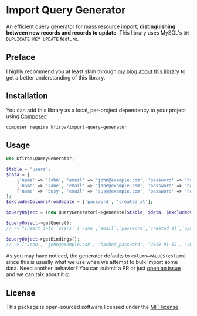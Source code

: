 # Import Query Generator

An efficient query generator for mass resource import, **distinguishing between new records and records to update**. This library uses MySQL's `ON DUPLICATE KEY UPDATE` feature.

## Preface

I highly recommend you at least skim through [my blog about this library](https://kfirba.me/blog/performant-mass-update-or-create-strategy-for-data-imports) to get a better understanding of this library.

##  Installation

You can add this library as a local, per-project dependency to your project using [Composer](https://getcomposer.org/):

```bash
composer require kfirba/import-query-generator
```

## Usage

```php
use Kfirba\QueryGenerator;

$table = 'users';
$data = [
    ['name' => 'John', 'email' => 'john@example.com', 'password' => 'hashed_password', 'created_at' => date('Y-m-d'), 'updated_at' => date('Y-m-d')],
    ['name' => 'Jane', 'email' => 'jane@example.com', 'password' => 'hashed_password', 'created_at' => date('Y-m-d'), 'updated_at' => date('Y-m-d')],
    ['name' => 'Susy', 'email' => 'susy@example.com', 'password' => 'hashed_password', 'created_at' => date('Y-m-d'), 'updated_at' => date('Y-m-d')],
];
$excludedColumnsFromUpdate = ['password', 'created_at'];

$queryObject = (new QueryGenerator)->generate($table, $data, $excludedColumnsFromUpdate);

$queryObject->getQuery();
// -> "insert into `users` (`name`,`email`,`password`,`created_at`,`updated_at`) values (?,?,?,?,?),(?,?,?,?,?),(?,?,?,?,?) on duplicate key update `name`=VALUES(`name`),`email`=VALUES(`email`),`updated_at`=VALUES(`updated_at`)"

$queryObject->getBindings();
// -> ['John', 'john@example.com', 'hashed_password', '2018-01-12', '2018-01-12', 'Jane', 'jane@example.com', 'hashed_password', '2018-01-12', '2018-01-12', 'Susy', 'Susy@example.com', 'hashed_password', '2018-01-12', '2018-01-12']
```

As you may have noticed, the generator defaults to `column=VALUES(column)` since this is usually what we use when we attempt to bulk import some data.
Need another behavior? You can submit a PR or just [open an issue](https://github.com/kfirba/import-query-generator/issues/new) and we can talk about it 🤓.

## License
This package is open-sourced software licensed under the [MIT license](https://opensource.org/licenses/MIT).